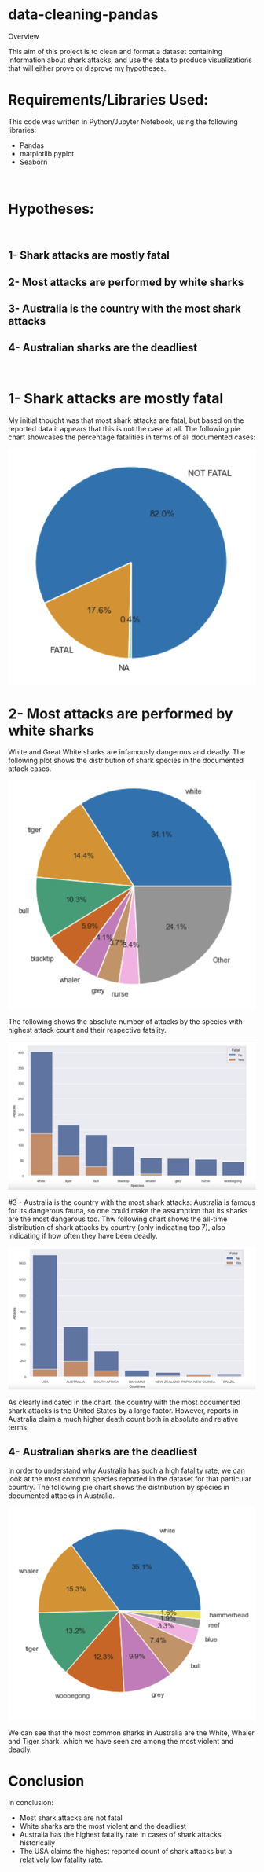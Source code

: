 # data-cleaning-pandas


Overview

This aim of this project is to clean and format a dataset containing information about shark attacks, and use the data to produce visualizations that will either prove or disprove my hypotheses.
<br>

# Requirements/Libraries Used:
This code was written in Python/Jupyter Notebook, using the following libraries:
<br>
- Pandas
- matplotlib.pyplot
- Seaborn
<br>
 

# Hypotheses:
<br>

## 1- Shark attacks are mostly fatal
## 2- Most attacks are performed by white sharks
## 3- Australia is the country with the most shark attacks
## 4- Australian sharks are the deadliest

<br>

# 1- Shark attacks are mostly fatal
My initial thought was that most shark attacks are fatal, but based on the reported data it appears that this is not the case at all. The following pie chart showcases the percentage fatalities in terms of all documented cases: 

![fatalities](https://github.com/victorbescos/data-cleaning-pandas/blob/17d6890a3ea1e821649ab667a375608a95806beb/fatality_total.png)

# 2- Most attacks are performed by white sharks
White and Great White sharks are infamously dangerous and deadly. The following plot shows the distribution of shark species in the documented attack cases.  

![species](https://github.com/victorbescos/data-cleaning-pandas/blob/17d6890a3ea1e821649ab667a375608a95806beb/species_total.png)

The following shows the absolute number of attacks by the species with highest attack count and their respective fatality. 

![species](https://github.com/victorbescos/data-cleaning-pandas/blob/17d6890a3ea1e821649ab667a375608a95806beb/species_fatality.png)


#3 - Australia is the country with the most shark attacks: 
Australia is famous for its dangerous fauna, so one could make the assumption that its sharks are the most dangerous too. Thw following chart shows the all-time distribution of shark attacks by country (only indicating top 7), also indicating if how often they have been deadly.

![fatality by country](https://github.com/victorbescos/data-cleaning-pandas/blob/17d6890a3ea1e821649ab667a375608a95806beb/countries_fatality.png)

As clearly indicated in the chart. the country with the most documented shark attacks is the United States by a large factor. However, reports in Australia claim a much higher death count both in absolute and relative terms.

## 4- Australian sharks are the deadliest

In order to understand why Australia has such a high fatality rate, we can look at the most common species reported in the dataset for that particular country. The following pie chart shows the distribution by species in documented attacks in Australia.  


![aus_species](https://github.com/victorbescos/data-cleaning-pandas/blob/17d6890a3ea1e821649ab667a375608a95806beb/species_australia.png)

We can see that the most common sharks in Australia are the White, Whaler and Tiger shark, which we have seen are among the most violent and deadly. 


# Conclusion

In conclusion: 
- Most shark attacks are not fatal
- White sharks are the most violent and the deadliest
- Australia has the highest fatality rate in cases of shark attacks historically
- The USA claims the highest reported count of shark attacks but a relatively low fatality rate. 




